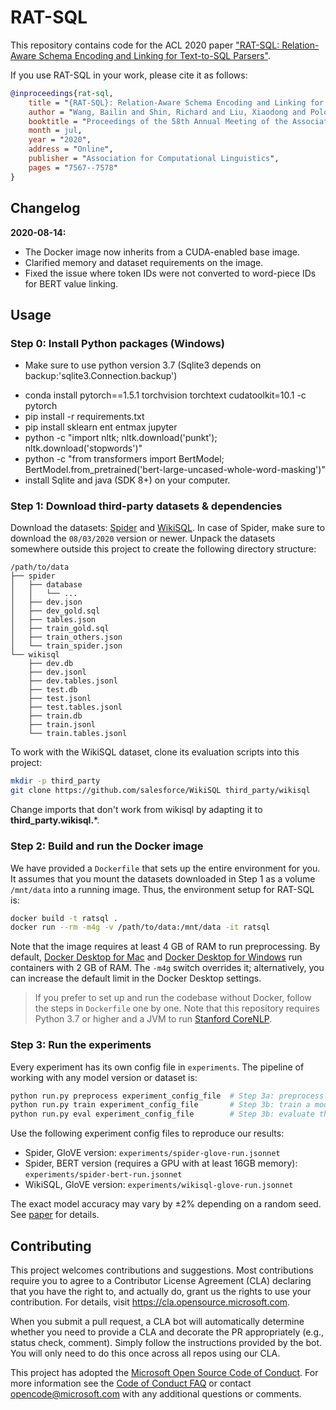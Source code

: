 # RAT-SQL

This repository contains code for the ACL 2020 paper ["RAT-SQL: Relation-Aware Schema Encoding and Linking for Text-to-SQL Parsers"](https://arxiv.org/abs/1911.04942).

If you use RAT-SQL in your work, please cite it as follows:
``` bibtex
@inproceedings{rat-sql,
    title = "{RAT-SQL}: Relation-Aware Schema Encoding and Linking for Text-to-{SQL} Parsers",
    author = "Wang, Bailin and Shin, Richard and Liu, Xiaodong and Polozov, Oleksandr and Richardson, Matthew",
    booktitle = "Proceedings of the 58th Annual Meeting of the Association for Computational Linguistics",
    month = jul,
    year = "2020",
    address = "Online",
    publisher = "Association for Computational Linguistics",
    pages = "7567--7578"
}
```

## Changelog

**2020-08-14:**
- The Docker image now inherits from a CUDA-enabled base image.
- Clarified memory and dataset requirements on the image.
- Fixed the issue where token IDs were not converted to word-piece IDs for BERT value linking.  

## Usage

### Step 0: Install Python packages (Windows)

- Make sure to use python version 3.7 (Sqlite3 depends on backup:'sqlite3.Connection.backup')
<!-- - conda install pytorch==1.8.1 torchvision torchtext torchaudio cudatoolkit=11.1 -c pytorch -c conda-forge -->
- conda install pytorch==1.5.1 torchvision torchtext cudatoolkit=10.1 -c pytorch
- pip install -r requirements.txt
- pip install sklearn ent entmax jupyter
- python -c "import nltk; nltk.download('punkt'); nltk.download('stopwords')"
- python -c "from transformers import BertModel; BertModel.from_pretrained('bert-large-uncased-whole-word-masking')"
- install Sqlite and java (SDK 8+) on your computer.

### Step 1: Download third-party datasets & dependencies

Download the datasets: [Spider](https://yale-lily.github.io/spider) and [WikiSQL](https://github.com/salesforce/WikiSQL). In case of Spider, make sure to download the `08/03/2020` version or newer.
Unpack the datasets somewhere outside this project to create the following directory structure:
```
/path/to/data
├── spider
│   ├── database
│   │   └── ...
│   ├── dev.json
│   ├── dev_gold.sql
│   ├── tables.json
│   ├── train_gold.sql
│   ├── train_others.json
│   └── train_spider.json
└── wikisql
    ├── dev.db
    ├── dev.jsonl
    ├── dev.tables.jsonl
    ├── test.db
    ├── test.jsonl
    ├── test.tables.jsonl
    ├── train.db
    ├── train.jsonl
    └── train.tables.jsonl
```

To work with the WikiSQL dataset, clone its evaluation scripts into this project:
``` bash
mkdir -p third_party
git clone https://github.com/salesforce/WikiSQL third_party/wikisql
```

Change imports that don't work from wikisql by adapting it to **third_party.wikisql.***.

### Step 2: Build and run the Docker image

We have provided a `Dockerfile` that sets up the entire environment for you.
It assumes that you mount the datasets downloaded in Step 1 as a volume `/mnt/data` into a running image.
Thus, the environment setup for RAT-SQL is:
``` bash
docker build -t ratsql .
docker run --rm -m4g -v /path/to/data:/mnt/data -it ratsql
```
Note that the image requires at least 4 GB of RAM to run preprocessing.
By default, [Docker Desktop for Mac](https://hub.docker.com/editions/community/docker-ce-desktop-mac/) and [Docker Desktop for Windows](https://hub.docker.com/editions/community/docker-ce-desktop-windows) run containers with 2 GB of RAM.
The `-m4g` switch overrides it; alternatively, you can increase the default limit in the Docker Desktop settings.

> If you prefer to set up and run the codebase without Docker, follow the steps in `Dockerfile` one by one.
> Note that this repository requires Python 3.7 or higher and a JVM to run [Stanford CoreNLP](https://stanfordnlp.github.io/CoreNLP/).

### Step 3: Run the experiments

Every experiment has its own config file in `experiments`.
The pipeline of working with any model version or dataset is: 

``` bash
python run.py preprocess experiment_config_file  # Step 3a: preprocess the data
python run.py train experiment_config_file       # Step 3b: train a model
python run.py eval experiment_config_file        # Step 3b: evaluate the results
```

Use the following experiment config files to reproduce our results:

* Spider, GloVE version: `experiments/spider-glove-run.jsonnet`
* Spider, BERT version (requires a GPU with at least 16GB memory): `experiments/spider-bert-run.jsonnet`
* WikiSQL, GloVE version: `experiments/wikisql-glove-run.jsonnet`

The exact model accuracy may vary by ±2% depending on a random seed. See [paper](https://arxiv.org/abs/1911.04942) for details.


## Contributing

This project welcomes contributions and suggestions.  Most contributions require you to agree to a
Contributor License Agreement (CLA) declaring that you have the right to, and actually do, grant us
the rights to use your contribution. For details, visit https://cla.opensource.microsoft.com.

When you submit a pull request, a CLA bot will automatically determine whether you need to provide
a CLA and decorate the PR appropriately (e.g., status check, comment). Simply follow the instructions
provided by the bot. You will only need to do this once across all repos using our CLA.

This project has adopted the [Microsoft Open Source Code of Conduct](https://opensource.microsoft.com/codeofconduct/).
For more information see the [Code of Conduct FAQ](https://opensource.microsoft.com/codeofconduct/faq/) or
contact [opencode@microsoft.com](mailto:opencode@microsoft.com) with any additional questions or comments.
